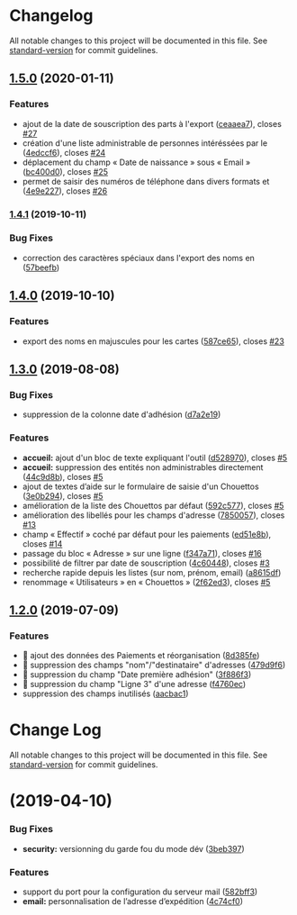 # Changelog

All notable changes to this project will be documented in this file. See [standard-version](https://github.com/conventional-changelog/standard-version) for commit guidelines.

## [1.5.0](https://github.com/lachouettecoop/chouette-admin-chouettos/compare/v1.4.1...v1.5.0) (2020-01-11)


### Features

* ajout de la date de souscription des parts à l'export ([ceaaea7](https://github.com/lachouettecoop/chouette-admin-chouettos/commit/ceaaea764042603577323d80f509c3644b1ab525)), closes [#27](https://github.com/lachouettecoop/chouette-admin-chouettos/issues/27)
* création d'une liste administrable de personnes intéréssées par le ([4edccf6](https://github.com/lachouettecoop/chouette-admin-chouettos/commit/4edccf65866ed90c8e01b7e5dbc54f9f8861e3f2)), closes [#24](https://github.com/lachouettecoop/chouette-admin-chouettos/issues/24)
* déplacement du champ « Date de naissance » sous « Email » ([bc400d0](https://github.com/lachouettecoop/chouette-admin-chouettos/commit/bc400d0bbdcf0cb5bed146129a4723cfe4114348)), closes [#25](https://github.com/lachouettecoop/chouette-admin-chouettos/issues/25)
* permet de saisir des numéros de téléphone dans divers formats et ([4e9e227](https://github.com/lachouettecoop/chouette-admin-chouettos/commit/4e9e227bbbb562d70118f77fde78845c467b1422)), closes [#26](https://github.com/lachouettecoop/chouette-admin-chouettos/issues/26)

### [1.4.1](https://github.com/lachouettecoop/chouette-admin-chouettos/compare/v1.4.0...v1.4.1) (2019-10-11)


### Bug Fixes

* correction des caractères spéciaux dans l'export des noms en ([57beefb](https://github.com/lachouettecoop/chouette-admin-chouettos/commit/57beefbb77c11239b2a802a3f46d1c9adf5c3fb9))

## [1.4.0](https://github.com/lachouettecoop/chouette-admin-chouettos/compare/v1.3.0...v1.4.0) (2019-10-10)


### Features

* export des noms en majuscules pour les cartes ([587ce65](https://github.com/lachouettecoop/chouette-admin-chouettos/commit/587ce65f216c5b21b21fb83125a727c21b2ff0f6)), closes [#23](https://github.com/lachouettecoop/chouette-admin-chouettos/issues/23)

## [1.3.0](https://github.com/lachouettecoop/chouette-admin-chouettos/compare/v1.2.0...v1.3.0) (2019-08-08)


### Bug Fixes

* suppression de la colonne date d'adhésion ([d7a2e19](https://github.com/lachouettecoop/chouette-admin-chouettos/commit/d7a2e19))


### Features

* **accueil:** ajout d'un bloc de texte expliquant l'outil ([d528970](https://github.com/lachouettecoop/chouette-admin-chouettos/commit/d528970)), closes [#5](https://github.com/lachouettecoop/chouette-admin-chouettos/issues/5)
* **accueil:** suppression des entités non administrables directement ([44c9d8b](https://github.com/lachouettecoop/chouette-admin-chouettos/commit/44c9d8b)), closes [#5](https://github.com/lachouettecoop/chouette-admin-chouettos/issues/5)
* ajout de textes d’aide sur le formulaire de saisie d'un Chouettos ([3e0b294](https://github.com/lachouettecoop/chouette-admin-chouettos/commit/3e0b294)), closes [#5](https://github.com/lachouettecoop/chouette-admin-chouettos/issues/5)
* amélioration de la liste des Chouettos par défaut ([592c577](https://github.com/lachouettecoop/chouette-admin-chouettos/commit/592c577)), closes [#5](https://github.com/lachouettecoop/chouette-admin-chouettos/issues/5)
* amélioration des libellés pour les champs d'adresse ([7850057](https://github.com/lachouettecoop/chouette-admin-chouettos/commit/7850057)), closes [#13](https://github.com/lachouettecoop/chouette-admin-chouettos/issues/13)
* champ « Effectif » coché par défaut pour les paiements ([ed51e8b](https://github.com/lachouettecoop/chouette-admin-chouettos/commit/ed51e8b)), closes [#14](https://github.com/lachouettecoop/chouette-admin-chouettos/issues/14)
* passage du bloc « Adresse » sur une ligne ([f347a71](https://github.com/lachouettecoop/chouette-admin-chouettos/commit/f347a71)), closes [#16](https://github.com/lachouettecoop/chouette-admin-chouettos/issues/16)
* possibilité de filtrer par date de souscription ([4c60448](https://github.com/lachouettecoop/chouette-admin-chouettos/commit/4c60448)), closes [#3](https://github.com/lachouettecoop/chouette-admin-chouettos/issues/3)
* recherche rapide depuis les listes (sur nom, prénom, email) ([a8615df](https://github.com/lachouettecoop/chouette-admin-chouettos/commit/a8615df))
* renommage « Utilisateurs » en « Chouettos » ([2f62ed3](https://github.com/lachouettecoop/chouette-admin-chouettos/commit/2f62ed3)), closes [#5](https://github.com/lachouettecoop/chouette-admin-chouettos/issues/5)

## [1.2.0](https://github.com/lachouettecoop/chouette-admin-chouettos/compare/v1.1.0...v1.2.0) (2019-07-09)


### Features

* 🎸 ajout des données des Paiements et réorganisation ([8d385fe](https://github.com/lachouettecoop/chouette-admin-chouettos/commit/8d385fe))
* 🎸 suppression des champs "nom"/"destinataire" d'adresses ([479d9f6](https://github.com/lachouettecoop/chouette-admin-chouettos/commit/479d9f6))
* 🎸 suppression du champ "Date première adhésion" ([3f886f3](https://github.com/lachouettecoop/chouette-admin-chouettos/commit/3f886f3))
* 🎸 suppression du champ "Ligne 3" d'une adresse ([f4760ec](https://github.com/lachouettecoop/chouette-admin-chouettos/commit/f4760ec))
* suppression des champs inutilisés ([aacbac1](https://github.com/lachouettecoop/chouette-admin-chouettos/commit/aacbac1))



# Change Log

All notable changes to this project will be documented in this file. See [standard-version](https://github.com/conventional-changelog/standard-version) for commit guidelines.

#  (2019-04-10)


### Bug Fixes

* **security:** versionning du garde fou du mode dév ([3beb397](https://github.com/lachouettecoop/chouette-admin-chouettos/commit/3beb397))


### Features

* support du port pour la configuration du serveur mail ([582bff3](https://github.com/lachouettecoop/chouette-admin-chouettos/commit/582bff3))
* **email:** personnalisation de l’adresse d’expédition ([4c74cf0](https://github.com/lachouettecoop/chouette-admin-chouettos/commit/4c74cf0))
